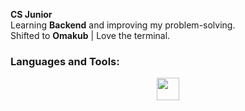 <p><strong>CS Junior</strong><br>
Learning <strong>Backend</strong> and improving my problem-solving.<br>
Shifted to <strong>Omakub</strong> | Love the terminal.</p>

<h3 align="left">Languages and Tools:</h3>
<p align="center">
  <a href="https://skillicons.dev">
    <img src="https://skillicons.dev/icons?i=html,css,js,python,github,git,vscode,react,tailwind" height=36/>
  </a>
</p>


